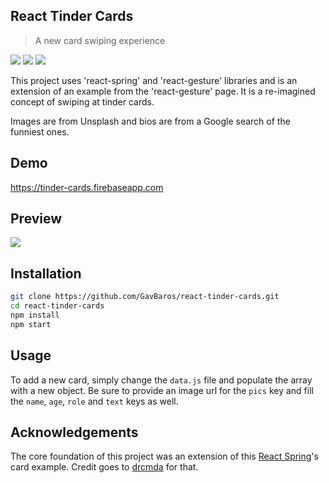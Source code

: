 ## React Tinder Cards

> A new card swiping experience

![](https://img.shields.io/github/last-commit/GavBaros/react-tinder-cards.svg?style=flat)
![](https://img.shields.io/github/repo-size/GavBaros/react-tinder-cards.svg?style=flat)
![](https://img.shields.io/david/GavBaros/react-tinder-cards.svg?style=flat)

This project uses 'react-spring' and 'react-gesture' libraries and is an extension of an example from the 'react-gesture' page. It is a re-imagined concept of swiping at tinder cards.

Images are from Unsplash and bios are from a Google search of the funniest ones.

## Demo

https://tinder-cards.firebaseapp.com

## Preview

![](tinder.gif)

## Installation

```sh
git clone https://github.com/GavBaros/react-tinder-cards.git
cd react-tinder-cards
npm install
npm start
```

## Usage

To add a new card, simply change the `data.js` file and populate the array with a new object.
Be sure to provide an image url for the `pics` key and fill the `name`, `age`, `role` and `text` keys as well.

## Acknowledgements

[1]: https://github.com/react-spring
[2]: https://github.com/drcmda

The core foundation of this project was an extension of this [React Spring][1]'s card example. Credit goes to [drcmda][2] for that.
